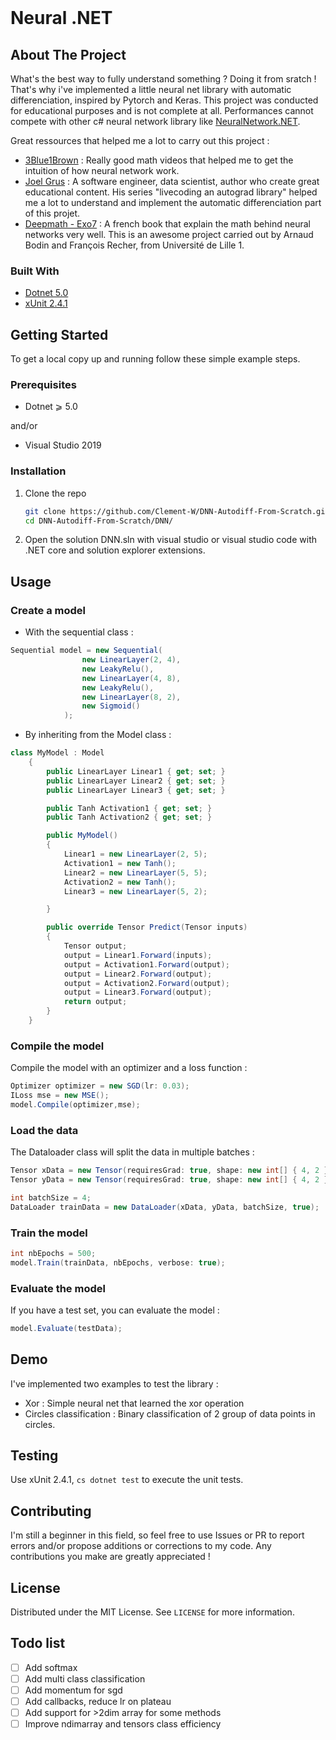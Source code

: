 <br />

<h1 align="left">Neural .NET</h1>



## About The Project

What's the best way to fully understand something ? Doing it from sratch ! 
That's why i've implemented a little neural net library with automatic differenciation, inspired by Pytorch and Keras. This project was conducted for educational purposes and is not complete at all. Performances cannot compete with other c# neural network library like [NeuralNetwork.NET](https://github.com/Sergio0694/NeuralNetwork.NET). 

Great ressources that helped me a lot to carry out this project : 
* [3Blue1Brown](https://youtube.com/playlist?list=PLZHQObOWTQDNU6R1_67000Dx_ZCJB-3pi) : Really good math videos that helped me to get the intuition of how neural network work.
* [Joel Grus](https://youtube.com/playlist?list=PLeDtc0GP5ICldMkRg-DkhpFX1rRBNHTCs) : A software engineer, data scientist, author who create great educational content. His series "livecoding an autograd library" helped me a lot to understand and implement the automatic differenciation part of this projet.
* [Deepmath - Exo7](https://exo7math.github.io/deepmath-exo7/) : A french book that explain the math behind neural networks very well. This is an awesome project carried out by Arnaud Bodin and François Recher, from Université de Lille 1.


### Built With

* [Dotnet 5.0](https://dotnet.microsoft.com/)
* [xUnit 2.4.1](https://xunit.net/)

## Getting Started

To get a local copy up and running follow these simple example steps.

### Prerequisites

* Dotnet  ⩾ 5.0


and/or


* Visual Studio 2019

### Installation


1. Clone the repo
   ```sh
   git clone https://github.com/Clement-W/DNN-Autodiff-From-Scratch.git
   cd DNN-Autodiff-From-Scratch/DNN/
   ```
2. Open the solution DNN.sln with visual studio or visual studio code with .NET core and solution explorer extensions.

## Usage

### Create a model 

* With the sequential class :
```cs
Sequential model = new Sequential(
                new LinearLayer(2, 4),
                new LeakyRelu(),
                new LinearLayer(4, 8),
                new LeakyRelu(),
                new LinearLayer(8, 2),
                new Sigmoid()
            );
```

* By inheriting from the Model class :

```cs
class MyModel : Model
    {
        public LinearLayer Linear1 { get; set; }
        public LinearLayer Linear2 { get; set; }
        public LinearLayer Linear3 { get; set; }

        public Tanh Activation1 { get; set; }
        public Tanh Activation2 { get; set; }

        public MyModel()
        {
            Linear1 = new LinearLayer(2, 5);
            Activation1 = new Tanh();
            Linear2 = new LinearLayer(5, 5);
            Activation2 = new Tanh();
            Linear3 = new LinearLayer(5, 2);

        }

        public override Tensor Predict(Tensor inputs)
        {
            Tensor output;
            output = Linear1.Forward(inputs);
            output = Activation1.Forward(output);
            output = Linear2.Forward(output);
            output = Activation2.Forward(output);
            output = Linear3.Forward(output);
            return output;
        }
    }
```
### Compile the model 

Compile the model with an optimizer and a loss function :
```cs
Optimizer optimizer = new SGD(lr: 0.03);
ILoss mse = new MSE();
model.Compile(optimizer,mse);
```

### Load the data 

The Dataloader class will split the data in multiple batches :
```cs
Tensor xData = new Tensor(requiresGrad: true, shape: new int[] { 4, 2 }, 0, 0, 1, 0, 0, 1, 1, 1);
Tensor yData = new Tensor(requiresGrad: true, shape: new int[] { 4, 2 }, 1, 0, 0, 1, 0, 1, 1, 0);

int batchSize = 4;
DataLoader trainData = new DataLoader(xData, yData, batchSize, true);
```

### Train the model

```cs
int nbEpochs = 500;
model.Train(trainData, nbEpochs, verbose: true);
```

### Evaluate the model

If you have a test set, you can evaluate the model :
```cs
model.Evaluate(testData);
````


## Demo

I've implemented two examples to test the library : 
* Xor : Simple neural net that learned the xor operation
* Circles classification : Binary classification of 2 group of data points in circles.

## Testing

Use xUnit 2.4.1,  ```cs dotnet test``` to execute the unit tests.


<!-- CONTRIBUTING -->
## Contributing

I'm still a beginner in this field, so feel free to use Issues or PR to report errors and/or propose additions or corrections to my code. Any contributions you make are greatly appreciated !


<!-- LICENSE -->
## License

Distributed under the MIT License. See `LICENSE` for more information.


<!-- TODO LIST -->
## Todo list

- [ ] Add softmax
- [ ] Add multi class classification
- [ ] Add momentum for sgd
- [ ] Add callbacks, reduce lr on plateau
- [ ] Add support for >2dim array for some methods
- [ ] Improve ndimarray and tensors class efficiency

